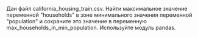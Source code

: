 Дан файл california_housing_train.csv.
Найти максимальное значение переменной "households" в зоне минимального значения переменной "population" и сохраните это значение в переменную max_households_in_min_population.
Используйте модуль pandas.